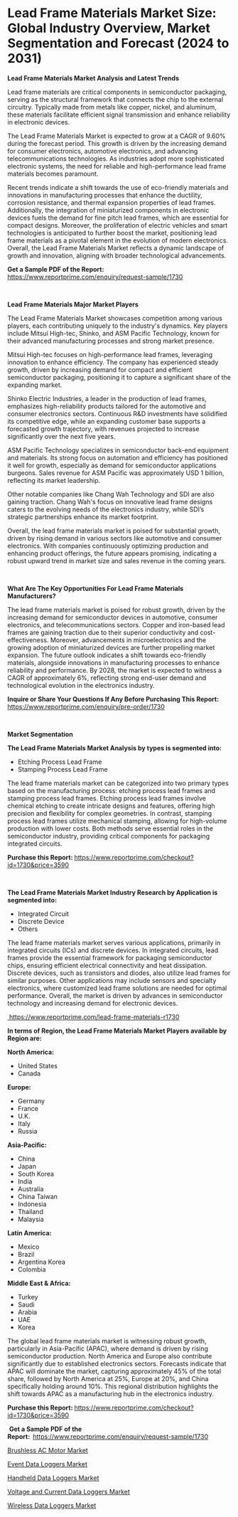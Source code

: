 <p><h1>Lead Frame Materials Market Size: Global Industry Overview, Market Segmentation and Forecast (2024 to 2031)</h1></p><p><strong>Lead Frame Materials Market Analysis and Latest Trends</strong></p>
<p><p>Lead frame materials are critical components in semiconductor packaging, serving as the structural framework that connects the chip to the external circuitry. Typically made from metals like copper, nickel, and aluminum, these materials facilitate efficient signal transmission and enhance reliability in electronic devices.</p><p>The Lead Frame Materials Market is expected to grow at a CAGR of 9.60% during the forecast period. This growth is driven by the increasing demand for consumer electronics, automotive electronics, and advancing telecommunications technologies. As industries adopt more sophisticated electronic systems, the need for reliable and high-performance lead frame materials becomes paramount.</p><p>Recent trends indicate a shift towards the use of eco-friendly materials and innovations in manufacturing processes that enhance the ductility, corrosion resistance, and thermal expansion properties of lead frames. Additionally, the integration of miniaturized components in electronic devices fuels the demand for fine pitch lead frames, which are essential for compact designs. Moreover, the proliferation of electric vehicles and smart technologies is anticipated to further boost the market, positioning lead frame materials as a pivotal element in the evolution of modern electronics. Overall, the Lead Frame Materials Market reflects a dynamic landscape of growth and innovation, aligning with broader technological advancements.</p></p>
<p><strong>Get a Sample PDF of the Report:&nbsp;</strong> <a href="https://www.reportprime.com/enquiry/request-sample/1730?utm_campaign=1899&utm_medium=2&utm_source=Github&utm_content=ia&utm_term=24122024&utm_id=lead-frame-materials">https://www.reportprime.com/enquiry/request-sample/1730</a></p>
<p>&nbsp;</p>
<p><strong>Lead Frame Materials Major Market Players</strong></p>
<p><p>The Lead Frame Materials Market showcases competition among various players, each contributing uniquely to the industry's dynamics. Key players include Mitsui High-tec, Shinko, and ASM Pacific Technology, known for their advanced manufacturing processes and strong market presence.</p><p>Mitsui High-tec focuses on high-performance lead frames, leveraging innovation to enhance efficiency. The company has experienced steady growth, driven by increasing demand for compact and efficient semiconductor packaging, positioning it to capture a significant share of the expanding market.</p><p>Shinko Electric Industries, a leader in the production of lead frames, emphasizes high-reliability products tailored for the automotive and consumer electronics sectors. Continuous R&D investments have solidified its competitive edge, while an expanding customer base supports a forecasted growth trajectory, with revenues projected to increase significantly over the next five years.</p><p>ASM Pacific Technology specializes in semiconductor back-end equipment and materials. Its strong focus on automation and efficiency has positioned it well for growth, especially as demand for semiconductor applications burgeons. Sales revenue for ASM Pacific was approximately USD 1 billion, reflecting its market leadership.</p><p>Other notable companies like Chang Wah Technology and SDI are also gaining traction. Chang Wah's focus on innovative lead frame designs caters to the evolving needs of the electronics industry, while SDI’s strategic partnerships enhance its market footprint.</p><p>Overall, the lead frame materials market is poised for substantial growth, driven by rising demand in various sectors like automotive and consumer electronics. With companies continuously optimizing production and enhancing product offerings, the future appears promising, indicating a robust upward trend in market size and sales revenue in the coming years.</p></p>
<p>&nbsp;</p>
<p><strong>What Are The Key Opportunities For Lead Frame Materials Manufacturers?</strong></p>
<p><p>The lead frame materials market is poised for robust growth, driven by the increasing demand for semiconductor devices in automotive, consumer electronics, and telecommunications sectors. Copper and iron-based lead frames are gaining traction due to their superior conductivity and cost-effectiveness. Moreover, advancements in microelectronics and the growing adoption of miniaturized devices are further propelling market expansion. The future outlook indicates a shift towards eco-friendly materials, alongside innovations in manufacturing processes to enhance reliability and performance. By 2028, the market is expected to witness a CAGR of approximately 6%, reflecting strong end-user demand and technological evolution in the electronics industry.</p></p>
<p><strong>Inquire or Share Your Questions If Any Before Purchasing This Report:</strong> <a href="https://www.reportprime.com/enquiry/pre-order/1730?utm_campaign=1899&utm_medium=2&utm_source=Github&utm_content=ia&utm_term=24122024&utm_id=lead-frame-materials">https://www.reportprime.com/enquiry/pre-order/1730</a></p>
<p>&nbsp;</p>
<p><strong>Market Segmentation</strong></p>
<p><strong>The Lead Frame Materials Market Analysis by types is segmented into:</strong></p>
<p><ul><li>Etching Process Lead Frame</li><li>Stamping Process Lead Frame</li></ul></p>
<p><p>The lead frame materials market can be categorized into two primary types based on the manufacturing process: etching process lead frames and stamping process lead frames. Etching process lead frames involve chemical etching to create intricate designs and features, offering high precision and flexibility for complex geometries. In contrast, stamping process lead frames utilize mechanical stamping, allowing for high-volume production with lower costs. Both methods serve essential roles in the semiconductor industry, providing critical components for packaging integrated circuits.</p></p>
<p><strong>Purchase this Report:&nbsp;</strong><a href="https://www.reportprime.com/checkout?id=1730&price=3590&utm_campaign=1899&utm_medium=2&utm_source=Github&utm_content=ia&utm_term=24122024&utm_id=lead-frame-materials">https://www.reportprime.com/checkout?id=1730&price=3590</a></p>
<p>&nbsp;</p>
<p><strong>The Lead Frame Materials Market Industry Research by Application is segmented into:</strong></p>
<p><ul><li>Integrated Circuit</li><li>Discrete Device</li><li>Others</li></ul></p>
<p><p>The lead frame materials market serves various applications, primarily in integrated circuits (ICs) and discrete devices. In integrated circuits, lead frames provide the essential framework for packaging semiconductor chips, ensuring efficient electrical connectivity and heat dissipation. Discrete devices, such as transistors and diodes, also utilize lead frames for similar purposes. Other applications may include sensors and specialty electronics, where customized lead frame solutions are needed for optimal performance. Overall, the market is driven by advances in semiconductor technology and increasing demand for electronic devices.</p></p>
<p><a href="https://www.reportprime.com/lead-frame-materials-r1730?utm_campaign=1899&utm_medium=2&utm_source=Github&utm_content=ia&utm_term=24122024&utm_id=lead-frame-materials">&nbsp;https://www.reportprime.com/lead-frame-materials-r1730</a></p>
<p><strong>In terms of Region, the Lead Frame Materials Market Players available by Region are:</strong></p>
<p>
    <p> <strong> North America: </strong>
        <ul>
            <li>United States</li>
            <li>Canada</li>
        </ul>
        </p> 
    <p> <strong> Europe: </strong>
        <ul>
            <li>Germany</li>
            <li>France</li>
            <li>U.K.</li>
            <li>Italy</li>
            <li>Russia</li>
        </ul>
        </p> 
    <p> <strong> Asia-Pacific: </strong>
        <ul>
            <li>China</li>
            <li>Japan</li>
            <li>South Korea</li>
            <li>India</li>
            <li>Australia</li>
            <li>China Taiwan</li>
            <li>Indonesia</li>
            <li>Thailand</li>
            <li>Malaysia</li>
        </ul>
        </p> 
    <p> <strong> Latin America: </strong>
        <ul>
            <li>Mexico</li>
            <li>Brazil</li>
            <li>Argentina Korea</li>
            <li>Colombia</li>
        </ul>
        </p> 
    <p> <strong> Middle East & Africa: </strong>
        <ul>
            <li>Turkey</li>
            <li>Saudi</li>
            <li>Arabia</li>
            <li>UAE</li>
            <li>Korea</li>
        </ul>
    </p>
    </p>
<p><p>The global lead frame materials market is witnessing robust growth, particularly in Asia-Pacific (APAC), where demand is driven by rising semiconductor production. North America and Europe also contribute significantly due to established electronics sectors. Forecasts indicate that APAC will dominate the market, capturing approximately 45% of the total share, followed by North America at 25%, Europe at 20%, and China specifically holding around 10%. This regional distribution highlights the shift towards APAC as a manufacturing hub in the electronics industry.</p></p>
<p><strong>Purchase this Report: </strong><a href="https://www.reportprime.com/checkout?id=1730&price=3590&utm_campaign=1899&utm_medium=2&utm_source=Github&utm_content=ia&utm_term=24122024&utm_id=lead-frame-materials">https://www.reportprime.com/checkout?id=1730&price=3590</a></p>
<p>&nbsp;<strong>Get a Sample PDF of the Report:&nbsp;&nbsp;</strong><a href="https://www.reportprime.com/enquiry/request-sample/1730?utm_campaign=1899&utm_medium=2&utm_source=Github&utm_content=ia&utm_term=24122024&utm_id=lead-frame-materials">https://www.reportprime.com/enquiry/request-sample/1730</a></p>
<p><strong></strong></p>
<p><p><a href="https://github.com/YashRP12/Market-Research-Report-List-6/blob/main/brushless-ac-motor-market.md?utm_campaign=1899&utm_medium=2&utm_source=Github&utm_content=ia&utm_term=24122024&utm_id=lead-frame-materials">Brushless AC Motor Market</a></p><p><a href="https://www.linkedin.com/pulse/whats-ahead-event-data-loggers-market-analysis-2024-2031-j9gze?utm_campaign=1899&utm_medium=2&utm_source=Github&utm_content=ia&utm_term=24122024&utm_id=lead-frame-materials">Event Data Loggers Market</a></p><p><a href="https://www.linkedin.com/pulse/rising-handheld-data-loggers-market-key-drivers-6-cagr-growth-ibfie?utm_campaign=1899&utm_medium=2&utm_source=Github&utm_content=ia&utm_term=24122024&utm_id=lead-frame-materials">Handheld Data Loggers Market</a></p><p><a href="https://www.linkedin.com/pulse/voltage-current-data-loggers-market-opportunities-emerging-tzeee?utm_campaign=1899&utm_medium=2&utm_source=Github&utm_content=ia&utm_term=24122024&utm_id=lead-frame-materials">Voltage and Current Data Loggers Market</a></p><p><a href="https://www.linkedin.com/pulse/projecting-wireless-data-loggers-markets-future-thorough-examination-clhkf?utm_campaign=1899&utm_medium=2&utm_source=Github&utm_content=ia&utm_term=24122024&utm_id=lead-frame-materials">Wireless Data Loggers Market</a></p></p>